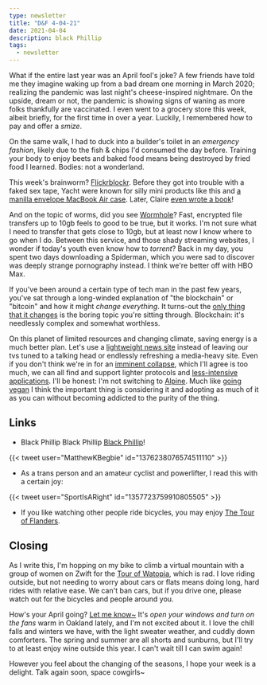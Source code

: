 ```yaml
---
type: newsletter
title: "D&F 4-04-21"
date: 2021-04-04
description: black Phillip
tags:
  - newsletter
---
```


What if the entire last year was an April fool's joke? A few friends have told me they imagine waking up from a bad dream one morning in March 2020; realizing the pandemic was last night's cheese-inspired nightmare. On the upside, dream or not, the pandemic is showing signs of waning as more folks thankfully are vaccinated. I even went to a grocery store this week, albeit briefly, for the first time in over a year. Luckily, I remembered how to pay and offer a _smize_.

On the same walk, I had to duck into a builder's toilet in an _emergency fashion_, likely due to the fish & chips I'd consumed the day before. Training your body to enjoy beets and baked food means being destroyed by fried food I learned. Bodies: not a wonderland.

This week's brainworm? [Flickrblockr](https://www.youtube.com/watch?v=b3Qin7EJYbk). Before they got into trouble with a faked sex tape, Yacht were known for silly mini products like this and [a manilla envelope MacBook Air case](http://www.hopesandfears.com/hopes/culture/music/216809-yacht-future-claire-evans-jonah-bechtolt). Later, Claire [even wrote a book](https://en.wikipedia.org/wiki/Broad_Band)!

And on the topic of worms, did you see [Wormhole](https://wormhole.app/)? Fast, encrypted file transfers up to 10gb feels to good to be true, but it works. I'm not sure what I need to transfer that gets close to 10gb, but at least now I know where to go when I do. Between this service, and those shady streaming websites, I wonder if today's youth even know how to _torrent_? Back in my day, you spent two days downloading a Spiderman, which you were sad to discover was deeply strange pornography instead. I think we're better off with HBO Max.

If you've been around a certain type of tech man in the past few years, you've sat through a long-winded explanation of "the blockchain" or "bitcoin" and how it might _change everything_. It turns-out the [only thing that it changes](https://thecorrespondent.com/655/blockchain-the-amazing-solution-for-almost-nothing/86649455475-f933fe63) is the boring topic you're sitting through. Blockchain: it's needlessly complex and somewhat worthless.

On this planet of limited resources and changing climate, saving energy is a much better plan. Let's use a [lightweight news site](http://68k.news/) instead of leaving our tvs tuned to a talking head or endlessly refreshing a media-heavy site. Even if you don't think we're in for an [imminent collapse](http://collapseos.org), which I'll agree is too much, we can all find and support lighter protocols and [less-intensive applications](https://github.com/mayfrost/guides/blob/master/ALTERNATIVES.md). I'll be honest: I'm not switching to [Alpine](https://en.wikipedia.org/wiki/Alpine_%28email_client%29). Much like [going vegan](https://wiki.xxiivv.com/site/vegan.html) I think the important thing is considering it and adopting as much of it as you can without becoming addicted to the purity of the thing.

## Links

- Black Phillip Black Phillip [Black Phillip](https://en.wikipedia.org/wiki/The_Witch_(2015_film))!

{{< tweet user="MatthewKBegbie" id="1376238076574511110" >}}

- As a trans person and an amateur cyclist and powerlifter, I read this with a certain joy:

{{< tweet user="SportIsARight" id="1357723759910805505" >}}

- If you like watching other people ride bicycles, you may enjoy [The Tour of Flanders](https://www.cyclingweekly.com/tag/tour-of-flanders).

## Closing

As I write this, I'm hopping on my bike to climb a virtual mountain with a group of women on Zwift for the [Tour of Watopia](https://zwiftinsider.com/tow-2021/), which is rad. I love riding outside, but not needing to worry about cars or flats means doing long, hard rides with relative ease. We can't ban cars, but if you drive one, please watch out for the bicycles and people around you. 

How's your April going? [Let me know~](mailto:hello@brookshelley.com) It's _open your windows and turn on the fans_ warm in Oakland lately, and I'm not excited about it. I love the chill falls and winters we have, with the light sweater weather, and cuddly down comforters. The spring and summer are all shorts and sunburns, but I'll try to at least enjoy wine outside this year. I can't wait till I can swim again! 

However you feel about the changing of the seasons, I hope your week is a delight. Talk again soon, space cowgirls~